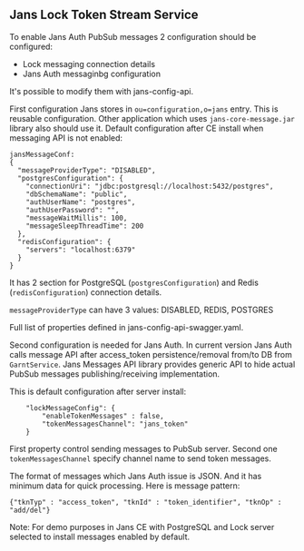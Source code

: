 ## Jans Lock Token Stream Service

To enable Jans Auth PubSub messages 2 configuration should be configured:
  * Lock messaging connection details
  * Jans Auth messaginbg configuration
  
It's possible to modify them with jans-config-api.

First configuration Jans stores in `ou=configuration,o=jans` entry. This is reusable configuration. Other application which uses `jans-core-message.jar` library also should use it.
Default configuration after CE install when messaging API is not enabled:

```
jansMessageConf:
{
  "messageProviderType": "DISABLED",
  "postgresConfiguration": {
    "connectionUri": "jdbc:postgresql://localhost:5432/postgres",
    "dbSchemaName": "public",
    "authUserName": "postgres",
    "authUserPassword": "",
    "messageWaitMillis": 100,
    "messageSleepThreadTime": 200
  },
  "redisConfiguration": {
    "servers": "localhost:6379"
  }
}
```

It has 2 section for PostgreSQL (`postgresConfiguration`) and Redis (`redisConfiguration`) connection details.

`messageProviderType` can have 3 values: DISABLED, REDIS, POSTGRES

Full list of properties defined in jans-config-api-swagger.yaml.


Second configuration is needed for Jans Auth. In current version Jans Auth calls message API after access_token persistence/removal from/to DB from `GarntService`. Jans Messages API library provides generic API to hide actual PubSub messages publishing/receiving implementation.

This is default configuration after server install:

```
    "lockMessageConfig": {
        "enableTokenMessages" : false,
        "tokenMessagesChannel": "jans_token"
    }
```
First property control sending messages to PubSub server. Second one `tokenMessagesChannel` specify channel name to send token messages.

The format of messages which Jans Auth issue is JSON. And it has minimum data for quick processing. Here is message pattern:

```
{"tknTyp" : "access_token", "tknId" : "token_identifier", "tknOp" : "add/del"}
```

Note: For demo purposes in Jans CE with PostgreSQL and Lock server selected to install messages enabled by default.


